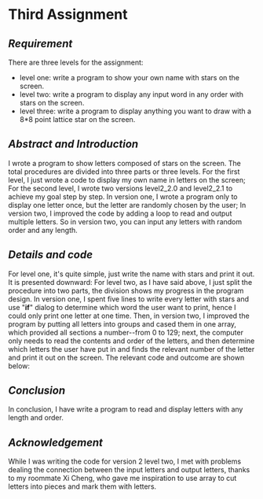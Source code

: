 # Third Assignment

## ***Requirement***
There are three levels for the assignment:
- level one: write a program to show your own name with stars on the screen.
- level two: write a program to display any input word in any order with stars on the screen.
- level three: write a program to display anything you want to draw with a 8*8 point lattice star on the screen.

## ***Abstract and Introduction***
I wrote a program to show letters composed of stars on the screen. The total procedures are divided into three parts or three levels. For the first level, I just wrote a code to display my own name in letters on the screen; For the second level, I wrote two versions level2_2.0 and level2_2.1 to achieve my goal step by step. In version one, I wrote a program only to display one letter once, but the letter are randomly chosen by the user; In version two, I improved the code by adding  a loop to read and output  multiple letters. So in version two, you can input any letters with random order and any length.

## ***Details and code***
For level one, it's quite simple, just write the name with stars and print it out. It is presented downward:
For level two, as I have said above, I just split the procedure into two parts, the division shows my progress in the program design. In version one, I spent five lines to write every letter with stars and use "**if**" dialog to determine which word the user want to print, hence I could only print one letter at one time. Then, in version two, I improved the program  by putting all letters into groups and cased them in one array, which provided all sections a number--from 0 to 129; next, the computer only needs to read the contents and order of the letters, and then determine which letters the user have put in and finds the relevant number of the letter and print it out on the screen. The relevant code and outcome are shown below:

## ***Conclusion***
In conclusion, I have write a program to read and display letters with any length and order. 

## ***Acknowledgement***
While I was writing the code for version 2 level two, I met with problems dealing the connection between the input letters and output letters, thanks to my roommate Xi Cheng, who gave me inspiration to use array to cut letters into pieces and mark them with letters. 